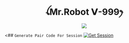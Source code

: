  

<h1 align="center">ꪶMr.Robot 𝗩-999ꫂ<br></h1>
<p align="center">
<img src="https://bit.ly/3Rf4HGz" />
</p>

<## `Generate Pair Code For Session`
[![Get Session](https://bit.ly/3Rf4HGz)](https://replit.com/@2023lastalone/FENIX-PRINTING-COD-FIX-6)
